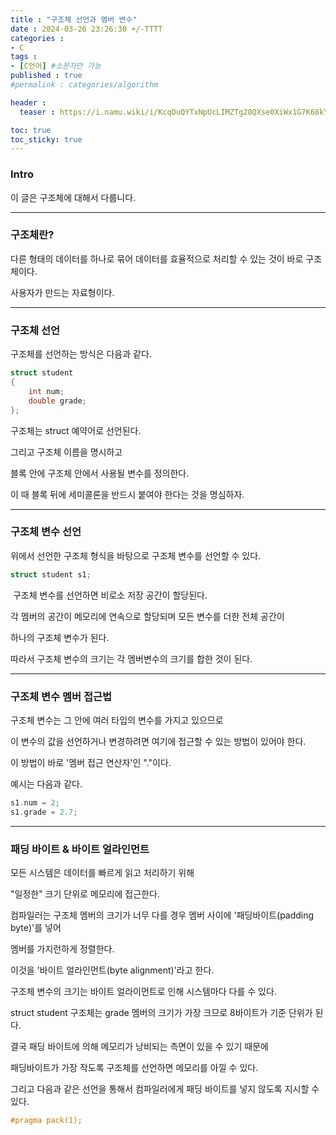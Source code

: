 ```yaml
---
title : "구조체 선언과 멤버 변수"
date : 2024-03-26 23:26:30 +/-TTTT
categories : 
- C
tags : 
- [C언어] #소문자만 가능
published : true
#permalink : categories/algorithm

header :
  teaser : https://i.namu.wiki/i/KcqDuQYTxNpUcLIMZTg28QXse0XiWx1G7K68kYYCo1GuhoHmhB_V8Qe9odGGt0BH9-0nQZTN53WXTNpDmwVfWQ.svg

toc: true
toc_sticky: true
---
```


### Intro

이 글은 구조체에 대해서 다룹니다.

* * *

### 구조체란?

다른 형태의 데이터를 하나로 묶어 데이터를 효율적으로 처리할 수 있는 것이 바로 구조체이다.

사용자가 만드는 자료형이다.

* * *

### 구조체 선언

구조체를 선언하는 방식은 다음과 같다.

```c
struct student
{
    int num;
    double grade;
};
```

구조체는 struct 예약어로 선언된다.

그리고 구조체 이름을 명시하고

블록 안에 구조체 안에서 사용될 변수를 정의한다.

이 때 블록 뒤에 세미콜론을 반드시 붙여야 한다는 것을 명심하자.

* * *

### 구조체 변수 선언

위에서 선언한 구조체 형식을 바탕으로 구조체 변수를 선언할 수 있다.

```c
struct student s1;
```

&nbsp;구조체 변수를 선언하면 비로소 저장 공간이 할당된다.

각 멤버의 공간이 메모리에 연속으로 할당되며 모든 변수를 더한 전체 공간이

하나의 구조체 변수가 된다. 

따라서 구조체 변수의 크기는 각 멤버변수의 크기를 합한 것이 된다.

* * *

### 구조체 변수 멤버 접근법

구조체 변수는 그 안에 여러 타입의 변수를 가지고 있으므로

이 변수의 값을 선언하거나 변경하려면 여기에 접근할 수 있는 방법이 있어야 한다.

이 방법이 바로 '멤버 접근 연산자'인 "."이다.

예시는 다음과 같다.

```c
s1.num = 2;
s1.grade = 2.7;
```

* * *

### 패딩 바이트 & 바이트 얼라인먼트

모든 시스템은 데이터를 빠르게 읽고 처리하기 위해

"일정한" 크기 단위로 메모리에 접근한다.

컴파일러는 구조체 멤버의 크기가 너무 다를 경우 멤버 사이에 '패딩바이트(padding byte)'를 넣어

멤버를 가지런하게 정렬한다.

이것을 '바이트 얼라인먼트(byte alignment)'라고 한다.

구조체 변수의 크기는 바이트 얼라이먼트로 인해 시스템마다 다를 수 있다.

struct student 구조체는 grade 멤버의 크기가 가장 크므로 8바이트가 기준 단위가 된다.

결국 패딩 바이트에 의해 메모리가 낭비되는 측면이 있을 수 있기 때문에

패딩바이트가 가장 작도록 구조체를 선언하면 메모리를 아낄 수 있다.

그리고 다음과 같은 선언을 통해서 컴파일러에게 패딩 바이트를 넣지 않도록 지시할 수 있다.

```c
#pragma pack(1);
```

&nbsp;

&nbsp;